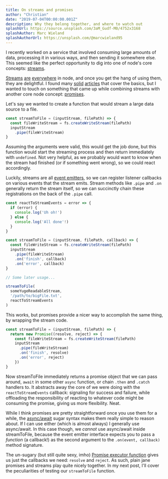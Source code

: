 ```yaml
---
title: On streams and promises
author: "Christian"
date: "2019-07-04T00:00:00.001Z"
description: Why they belong together, and where to watch out
splashUrl: https://source.unsplash.com/3aM_Gudf-M0/4752x3168
splashAuthor: Marc Wieland
splashAuthorUrl: https://unsplash.com/@marcwieland95
---
```


I recently worked on a service that involved consuming large amounts of data, processing it in various ways, and then sending it somewhere else. This seemed like the perfect opportunity to dig into one of node's core concepts: [streams](https://nodejs.org/api/stream.html).

[Streams](https://nodejs.org/api/process.html#process_process_stdout) [are](https://nodejs.org/api/http.html#http_class_http_incomingmessage) [everywhere](https://nodejs.org/api/fs.html#fs_fs_createreadstream_path_options) in node, and once you get the hang of using them, they are delightful. I found many [solid](https://www.freecodecamp.org/news/node-js-streams-everything-you-need-to-know-c9141306be93/) [articles](https://flaviocopes.com/nodejs-streams/) that cover the basics, but I wanted to touch on something that came up while combining streams with another core node concept: [promises](https://developer.mozilla.org/en-US/docs/Web/JavaScript/Reference/Global_Objects/Promise).

Let's say we wanted to create a function that would stream a large data source to a file.
```js
const streamToFile = (inputStream, filePath) => {
  const fileWriteStream = fs.createWriteStream(filePath)
  inputStream
    .pipe(fileWriteStream)
}
```
Assuming the arguments were valid, this would get the job done, but this function would start the streaming process and then return immediately with `undefined`. Not very helpful, as we probably would want to know when the stream had finished (or if something went wrong), so we could react accordingly.

Luckily, streams are all [event emitters](https://nodejs.org/api/events.html), so we can register listener callbacks on various events that the stream emits. Stream methods like `.pipe` and `.on` generally return the stream itself, so we can succinctly chain these registrations on the back of the `.pipe` call.

```js
const reactToStreamEvents = error => {
  if (error) {
    console.log('Uh oh!')
  } else {
    console.log('All done'!)
  }
}

const streamToFile = (inputStream, filePath, callback) => {
  const fileWriteStream = fs.createWriteStream(filePath)
  inputStream
    .pipe(fileWriteStream)
    .on('finish', callback)
    .on('error', callback)
}

// Some later usage...

streamToFile(
  someYugeReadableStream,
  '/path/to/bigFile.txt',
  reactToStreamEvents
)

```

This works, but promises provide a nicer way to accomplish the same thing, by wrapping the stream code.

```js
const streamToFile = (inputStream, filePath) => {
  return new Promise((resolve, reject) => {
    const fileWriteStream = fs.createWriteStream(filePath)
    inputStream
      .pipe(fileWriteStream)
      .on('finish', resolve)
      .on('error', reject)
    })
}
```

Now streamToFile immediately returns a promise object that we can pass around, `await` in some other `async` function, or chain `.then` and `.catch` handlers to. It abstracts away the core of we were doing with the `reactToStreamEvents` callback: signaling for success and failure, while offloading the responsibility of reacting to whatever code might be consuming the promise, giving us more flexibility. Neat.

While I think promises are pretty straightforward once you use them for a while, the [async/await](https://developer.mozilla.org/en-US/docs/Web/JavaScript/Reference/Statements/async_function) sugar syntax makes them really simple to reason about. If I can use either (which is almost always) I generally use async/await. In this case though, we *cannot* use async/await inside streamToFile, because the event emitter interface expects you to pass a *function* (a callback!) as the second argument to the `.on(event, callback)` method signature.

The un-sugary (but still quite sexy, imho) [Promise executor function](https://developer.mozilla.org/en-US/docs/Web/JavaScript/Reference/Global_Objects/Promise#Syntax) gives us just the callbacks we need: `resolve` and `reject`. As such, plain jane promises and streams play quite nicely together. In my next post, I'll cover the peculiarities of testing our `streamToFile` function.